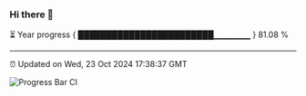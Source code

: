 ### Hi there 👋

⏳ Year progress { ████████████████████████▁▁▁▁▁▁ } 81.08 %

---

⏰ Updated on Wed, 23 Oct 2024 17:38:37 GMT

![Progress Bar CI](https://github.com/IshwaranRudhara/GIT-ACTION/workflows/Progress%20Bar%20CI/badge.svg)
